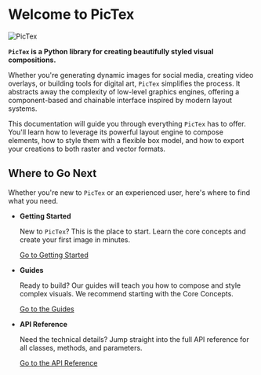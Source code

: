 # Welcome to PicTex

![PicTex](https://res.cloudinary.com/dlvnbnb9v/image/upload/v1753831765/readme-1_vqnohh.png)

**`PicTex` is a Python library for creating beautifully styled visual compositions.**

Whether you're generating dynamic images for social media, creating video overlays, or building tools for digital art, `PicTex` simplifies the process. It abstracts away the complexity of low-level graphics engines, offering a component-based and chainable interface inspired by modern layout systems.

This documentation will guide you through everything `PicTex` has to offer. You'll learn how to leverage its powerful layout engine to compose elements, how to style them with a flexible box model, and how to export your creations to both raster and vector formats.

## Where to Go Next

Whether you're new to `PicTex` or an experienced user, here's where to find what you need.

-   __Getting Started__

    New to `PicTex`? This is the place to start. Learn the core concepts and create your first image in minutes.

    [Go to Getting Started](./getting_started.md)

-   __Guides__
    
    Ready to build? Our guides will teach you how to compose and style complex visuals. We recommend starting with the Core Concepts.

    [Go to the Guides](./core_concepts.md)

-   __API Reference__

    Need the technical details? Jump straight into the full API reference for all classes, methods, and parameters.

    [Go to the API Reference](./api_reference.md)
